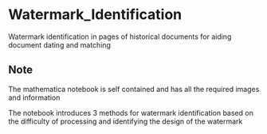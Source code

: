 # Watermark_Identification
Watermark identification in pages of historical documents for aiding document dating and matching

## Note
The mathematica notebook is self contained and has all the required images and information

The notebook introduces 3 methods for watermark identification based on the difficulty of processing and identifying the design of the watermark
